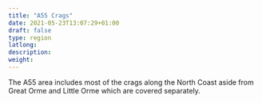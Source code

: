 ```yaml
---
title: "A55 Crags"
date: 2021-05-23T13:07:29+01:00
draft: false
type: region
latlong:
description:
weight:
---
```


The A55 area includes most of the crags along the North Coast aside from Great Orme and Little Orme which are covered separately.